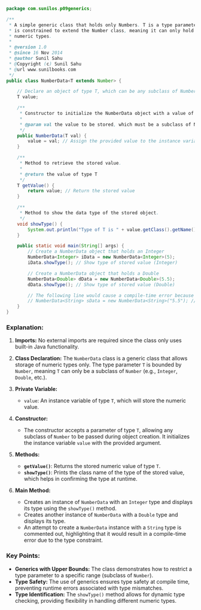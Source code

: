 
```java
package com.sunilos.p09generics;

/**
 * A simple generic class that holds only Numbers. T is a type parameter and
 * is constrained to extend the Number class, meaning it can only hold 
 * numeric types.
 * 
 * @version 1.0
 * @since 16 Nov 2014
 * @author Sunil Sahu
 * @Copyright (c) Sunil Sahu
 * @url www.sunilbooks.com
 */
public class NumberData<T extends Number> {

    // Declare an object of type T, which can be any subclass of Number
    T value;

    /**
     * Constructor to initialize the NumberData object with a value of type T.
     * 
     * @param val the value to be stored, which must be a subclass of Number
     */
    public NumberData(T val) {
        value = val; // Assign the provided value to the instance variable
    }

    /**
     * Method to retrieve the stored value.
     * 
     * @return the value of type T
     */
    T getValue() {
        return value; // Return the stored value
    }

    /**
     * Method to show the data type of the stored object.
     */
    void showType() {
        System.out.println("Type of T is " + value.getClass().getName()); // Print the class name of the type
    }

    public static void main(String[] args) {
        // Create a NumberData object that holds an Integer
        NumberData<Integer> iData = new NumberData<Integer>(5);
        iData.showType(); // Show type of stored value (Integer)

        // Create a NumberData object that holds a Double
        NumberData<Double> dData = new NumberData<Double>(5.5);
        dData.showType(); // Show type of stored value (Double)

        // The following line would cause a compile-time error because String does not extend Number
        // NumberData<String> sData = new NumberData<String>("5.5"); // Incorrect
    }
}
```

### Explanation:

1. **Imports:** No external imports are required since the class only uses built-in Java functionality.

2. **Class Declaration:** The `NumberData` class is a generic class that allows storage of numeric types only. The type parameter `T` is bounded by `Number`, meaning `T` can only be a subclass of `Number` (e.g., `Integer`, `Double`, etc.).

3. **Private Variable:**
   - `value`: An instance variable of type `T`, which will store the numeric value.

4. **Constructor:**
   - The constructor accepts a parameter of type `T`, allowing any subclass of `Number` to be passed during object creation. It initializes the instance variable `value` with the provided argument.

5. **Methods:**
   - **`getValue()`**: Returns the stored numeric value of type `T`.
   - **`showType()`**: Prints the class name of the type of the stored value, which helps in confirming the type at runtime.

6. **Main Method:**
   - Creates an instance of `NumberData` with an `Integer` type and displays its type using the `showType()` method.
   - Creates another instance of `NumberData` with a `Double` type and displays its type.
   - An attempt to create a `NumberData` instance with a `String` type is commented out, highlighting that it would result in a compile-time error due to the type constraint.

### Key Points:
- **Generics with Upper Bounds:** The class demonstrates how to restrict a type parameter to a specific range (subclass of `Number`).
- **Type Safety:** The use of generics ensures type safety at compile time, preventing runtime errors associated with type mismatches.
- **Type Identification:** The `showType()` method allows for dynamic type checking, providing flexibility in handling different numeric types.
